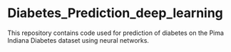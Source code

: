 # Diabetes_Prediction_deep_learning
This repository contains code used for prediction of diabetes on the Pima Indiana Diabetes dataset using neural networks.
